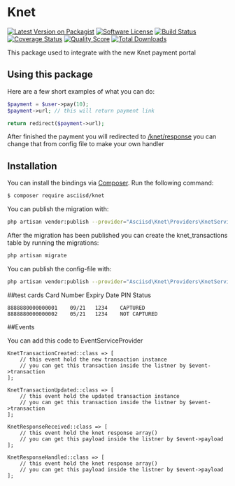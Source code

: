 # Knet

[![Latest Version on Packagist][ico-version]][link-packagist]
[![Software License][ico-license]](LICENSE.md)
[![Build Status][ico-travis]][link-travis]
[![Coverage Status][ico-scrutinizer]][link-scrutinizer]
[![Quality Score][ico-code-quality]][link-code-quality]
[![Total Downloads][ico-downloads]][link-downloads]

This package used to integrate with the new Knet payment portal

## Using this package

Here are a few short examples of what you can do:

```php 
$payment = $user->pay(10);
$payment->url; // this will return payment link

return redirect($payment->url);
```

After finished the payment you will redirected to [/knet/response]()
you can change that from config file to make your own handler

## Installation

You can install the bindings via [Composer](http://getcomposer.org/). Run the following command:

``` bash
$ composer require asciisd/knet
```

You can publish the migration with:

``` bash
php artisan vendor:publish --provider="Asciisd\Knet\Providers\KnetServiceProvider" --tag="knet-migrations"
```

After the migration has been published you can create the knet_transactions table by running the migrations:
``` bash
php artisan migrate
```

You can publish the config-file with:

``` bash
php artisan vendor:publish --provider="Asciisd\Knet\Providers\KnetServiceProvider" --tag="knet-config"
```

##test cards
    Card Number	Expiry Date	PIN	Status
    
    8888880000000001	09/21	1234	CAPTURED
    8888880000000002	05/21	1234	NOT CAPTURED


##Events

You can add this code to EventServiceProvider
```
KnetTransactionCreated::class => [
    // this event hold the new transaction instance
    // you can get this transaction inside the listner by $event->transaction
];

KnetTransactionUpdated::class => [
    // this event hold the updated transaction instance
    // you can get this transaction inside the listner by $event->transaction
];

KnetResponseReceived::class => [
    // this event hold the knet response array()
    // you can get this payload inside the listner by $event->payload
];

KnetResponseHandled::class => [
    // this event hold the knet response array()
    // you can get this payload inside the listner by $event->payload
];
```

[ico-version]: https://img.shields.io/packagist/v/asciisd/knet.svg?style=flat-square
[ico-license]: https://img.shields.io/badge/license-MIT-brightgreen.svg?style=flat-square
[ico-travis]: https://img.shields.io/travis/asciisd/knet/master.svg?style=flat-square
[ico-scrutinizer]: https://img.shields.io/scrutinizer/coverage/g/asciisd/knet.svg?style=flat-square
[ico-code-quality]: https://img.shields.io/scrutinizer/g/asciisd/knet.svg?style=flat-square
[ico-downloads]: https://img.shields.io/packagist/dt/asciisd/knet.svg?style=flat-square

[link-packagist]: https://packagist.org/packages/asciisd/knet
[link-travis]: https://travis-ci.org/asciisd/knet
[link-scrutinizer]: https://scrutinizer-ci.com/g/asciisd/knet/code-structure
[link-code-quality]: https://scrutinizer-ci.com/g/asciisd/knet
[link-downloads]: https://packagist.org/packages/asciisd/knet
[link-author]: https://github.com/asciisd
[link-contributors]: ../../contributors
